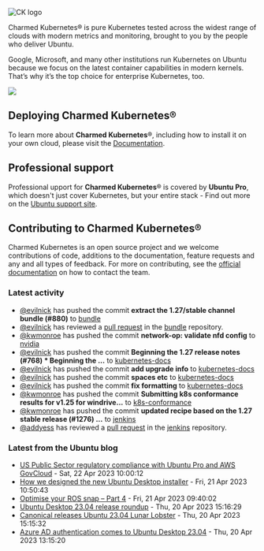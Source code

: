 ![CK logo](https://assets.ubuntu.com/v1/451d4cf4-Charmed+Kubernetes_RGB_onWhite_2022.svg)

Charmed Kubernetes® is pure Kubernetes tested across the widest range of clouds with modern metrics and monitoring, brought to you by the people who deliver Ubuntu.

Google, Microsoft, and many other institutions run Kubernetes on Ubuntu because we focus on the latest container capabilities in modern kernels. That’s why it’s the top choice for enterprise Kubernetes, too.

![](https://assets.ubuntu.com/v1/843c77b6-juju-at-a-glace.svg)

## Deploying Charmed Kubernetes®

To learn more about **Charmed Kubernetes**®, including how to install it on your own cloud, please visit the [Documentation][docs].

## Professional support

Professional upport for **Charmed Kubernetes**® is covered by **Ubuntu Pro**, which doesn't just cover Kubernetes, but your entire stack - Find out more on the [Ubuntu support site](https://ubuntu.com/support).

## Contributing to Charmed Kubernetes®

Charmed Kubernetes is an open source project and we welcome contributions of code, additions to the documentation, feature requests and any and all types of feedback. For more on contributing, see the [official documentation][get-in-touch] on how to contact the team.

<!-- LINKS -->
[docs]: https://ubuntu.com/kubernetes/docs
[get-in-touch]: https://ubuntu.com/kubernetes/docs/get-in-touch

### Latest activity

<!-- activity starts -->
 - [@evilnick](https://github.com/evilnick) has pushed the commit **extract the 1.27/stable channel bundle (#880)** to [bundle](https://github.com/charmed-kubernetes/bundle)
 - [@evilnick](https://github.com/evilnick) has reviewed a [pull request](https://github.com/charmed-kubernetes/bundle/pull/880) in the [bundle](https://github.com/charmed-kubernetes/bundle) repository.
 - [@kwmonroe](https://github.com/kwmonroe) has pushed the commit **network-op: validate nfd config** to [nvidia](https://github.com/charmed-kubernetes/nvidia)
 - [@evilnick](https://github.com/evilnick) has pushed the commit **Beginning the 1.27 release notes (#768)  * Beginning the ...** to [kubernetes-docs](https://github.com/charmed-kubernetes/kubernetes-docs)
 - [@evilnick](https://github.com/evilnick) has pushed the commit **add upgrade info** to [kubernetes-docs](https://github.com/charmed-kubernetes/kubernetes-docs)
 - [@evilnick](https://github.com/evilnick) has pushed the commit **spaces etc** to [kubernetes-docs](https://github.com/charmed-kubernetes/kubernetes-docs)
 - [@evilnick](https://github.com/evilnick) has pushed the commit **fix formatting** to [kubernetes-docs](https://github.com/charmed-kubernetes/kubernetes-docs)
 - [@kwmonroe](https://github.com/kwmonroe) has pushed the commit **Submitting k8s conformance results for v1.25 for windrive...** to [k8s-conformance](https://github.com/charmed-kubernetes/k8s-conformance)
 - [@kwmonroe](https://github.com/kwmonroe) has pushed the commit **updated recipe based on the 1.27 stable release (#1276)  ...** to [jenkins](https://github.com/charmed-kubernetes/jenkins)
 - [@addyess](https://github.com/addyess) has reviewed a [pull request](https://github.com/charmed-kubernetes/jenkins/pull/1276) in the [jenkins](https://github.com/charmed-kubernetes/jenkins) repository.
<!-- activity ends -->

<!-- roadmap starts -->

<!-- roadmap ends -->

### Latest from the Ubuntu blog

<!-- blog starts -->
* [US Public Sector regulatory compliance with Ubuntu Pro and AWS GovCloud](https://ubuntu.com//blog/us-public-sector-regulatory-compliance-with-ubuntu-pro-and-aws-govcloud) - Sat, 22 Apr 2023 10:00:12 
* [How we designed the new Ubuntu Desktop installer](https://ubuntu.com//blog/how-we-designed-the-new-ubuntu-desktop-installer) - Fri, 21 Apr 2023 10:50:43 
* [Optimise your ROS snap – Part 4](https://ubuntu.com//blog/optimise-your-ros-snap-part-4) - Fri, 21 Apr 2023 09:40:02 
* [Ubuntu Desktop 23.04 release roundup](https://ubuntu.com//blog/ubuntu-desktop-23-04-release-roundup) - Thu, 20 Apr 2023 15:16:29 
* [Canonical releases Ubuntu 23.04 Lunar Lobster](https://ubuntu.com//blog/canonical-releases-ubuntu-23-04-lunar-lobster) - Thu, 20 Apr 2023 15:15:32 
* [Azure AD authentication comes to Ubuntu Desktop 23.04](https://ubuntu.com//blog/azure-ad-authentication-comes-to-ubuntu-desktop-23-04) - Thu, 20 Apr 2023 13:15:20 
<!-- blog ends -->
